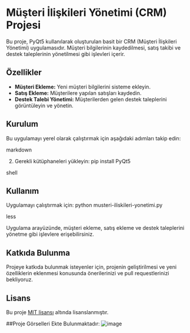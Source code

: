 # Müşteri İlişkileri Yönetimi (CRM) Projesi

Bu proje, PyQt5 kullanılarak oluşturulan basit bir CRM (Müşteri İlişkileri Yönetimi) uygulamasıdır. Müşteri bilgilerinin kaydedilmesi, satış takibi ve destek taleplerinin yönetilmesi gibi işlevleri içerir.

## Özellikler

- **Müşteri Ekleme:** Yeni müşteri bilgilerini sisteme ekleyin.
- **Satış Ekleme:** Müşterilere yapılan satışları kaydedin.
- **Destek Talebi Yönetimi:** Müşterilerden gelen destek taleplerini görüntüleyin ve yönetin.

## Kurulum

Bu uygulamayı yerel olarak çalıştırmak için aşağıdaki adımları takip edin:

markdown

2. Gerekli kütüphaneleri yükleyin:
pip install PyQt5

shell


## Kullanım

Uygulamayı çalıştırmak için:
python musteri-iliskileri-yonetimi.py

less


Uygulama arayüzünde, müşteri ekleme, satış ekleme ve destek taleplerini yönetme gibi işlevlere erişebilirsiniz.

## Katkıda Bulunma

Projeye katkıda bulunmak isteyenler için, projenin geliştirilmesi ve yeni özelliklerin eklenmesi konusunda önerilerinizi ve pull requestlerinizi bekliyoruz.

## Lisans

Bu proje [MIT lisansı](https://opensource.org/licenses/MIT) altında lisanslanmıştır.

##Proje Görselleri Ekte Bulunmaktadır:
![image](https://github.com/melihkalkan/PyQt5-projeleri/assets/145190607/a61d846b-2e0f-4f24-b210-7a4b065ea16b)



